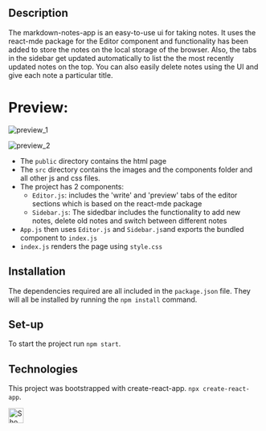 ## Description

The markdown-notes-app is an easy-to-use ui for taking notes. It uses the react-mde package for the Editor component and functionality has been added to store the notes on the local storage of the browser. Also, the tabs in the sidebar get updated automatically to list the the most recently updated notes on the top. You can also easily delete notes using the UI and give each note a particular title.

# Preview:

![preview_1](https://user-images.githubusercontent.com/65996001/211173050-83be9a4e-de4f-4dc6-9463-3ff878682511.jpg)

![preview_2](https://user-images.githubusercontent.com/65996001/211173051-5c5e3156-0d99-425e-8b3d-12f41a1f2816.jpg)

- The `public` directory contains the html page
- The `src` directory contains the images and the components folder and all other js and css files.
- The project has 2 components:
  - `Editor.js`: includes the 'write' and 'preview' tabs of the editor sections which is based on the react-mde package
  - `Sidebar.js`: The sidedbar includes the functionality to add new notes, delete old notes and switch between different notes
- `App.js` then uses `Editor.js` and `Sidebar.js`and exports the bundled component to `index.js`
- `index.js` renders the page using `style.css`

## Installation

The dependencies required are all included in the `package.json` file. They will all be installed by running the `npm install` command.

## Set-up

To start the project run `npm start`.

## Technologies

This project was bootstrapped with create-react-app. `npx create-react-app`.

<picture>
  <source media="(prefers-color-scheme: dark)" srcset="https://cdn.icon-icons.com/icons2/2415/PNG/512/react_original_wordmark_logo_icon_146375.png">
  <source media="(prefers-color-scheme: light)" srcset="https://cdn.icon-icons.com/icons2/2415/PNG/512/react_original_wordmark_logo_icon_146375.png">
  <img width="30px" alt="Shows a logo of c-sharp" src="https://cdn.icon-icons.com/icons2/2415/PNG/512/react_original_wordmark_logo_icon_146375.png">
</picture>
